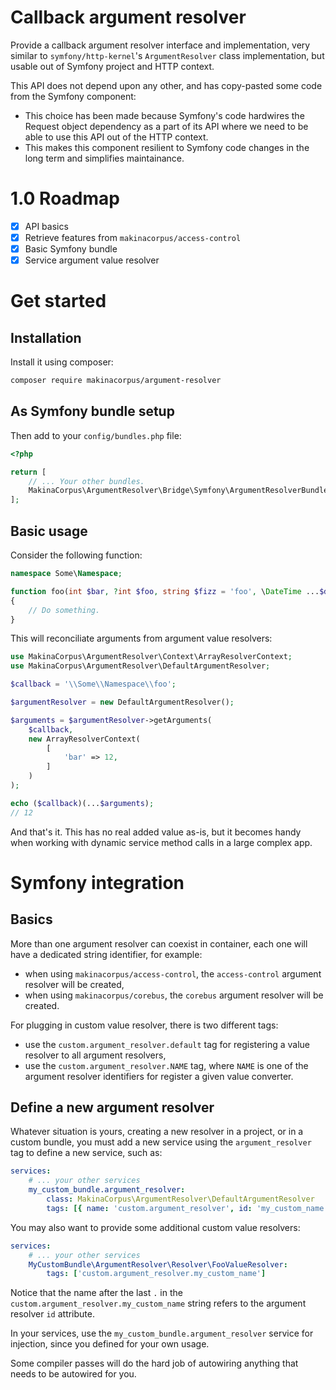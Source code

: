 # Callback argument resolver

Provide a callback argument resolver interface and implementation, very similar
to `symfony/http-kernel`'s `ArgumentResolver` class implementation, but usable
out of Symfony project and HTTP context.

This API does not depend upon any other, and has copy-pasted some code
from the Symfony component:

 - This choice has been made because Symfony's code hardwires the Request
   object dependency as a part of its API where we need to be able to use
   this API out of the HTTP context.
 - This makes this component resilient to Symfony code changes in the long
   term and simplifies maintainance.

# 1.0 Roadmap

 - [x] API basics
 - [x] Retrieve features from `makinacorpus/access-control`
 - [x] Basic Symfony bundle
 - [x] Service argument value resolver

# Get started

## Installation

Install it using composer:

```sh
composer require makinacorpus/argument-resolver
```

## As Symfony bundle setup

Then add to your `config/bundles.php` file:

```php
<?php

return [
    // ... Your other bundles.
    MakinaCorpus\ArgumentResolver\Bridge\Symfony\ArgumentResolverBundle::class => ['all' => true],
];
```

## Basic usage

Consider the following function:

```php
namespace Some\Namespace;

function foo(int $bar, ?int $foo, string $fizz = 'foo', \DateTime ...$dates): void
{
    // Do something.
}
```

This will reconciliate arguments from argument value resolvers:

```php
use MakinaCorpus\ArgumentResolver\Context\ArrayResolverContext;
use MakinaCorpus\ArgumentResolver\DefaultArgumentResolver;

$callback = '\\Some\\Namespace\\foo';

$argumentResolver = new DefaultArgumentResolver();

$arguments = $argumentResolver->getArguments(
    $callback,
    new ArrayResolverContext(
        [
            'bar' => 12,
        ]
    )
);

echo ($callback)(...$arguments);
// 12
```

And that's it. This has no real added value as-is, but it becomes handy when
working with dynamic service method calls in a large complex app.

# Symfony integration

## Basics

More than one argument resolver can coexist in container, each one will have a
dedicated string identifier, for example:

 - when using `makinacorpus/access-control`, the `access-control` argument
   resolver will be created,
 - when using `makinacorpus/corebus`, the `corebus` argument resolver will be
   created.

For plugging in custom value resolver, there is two different tags:

 - use the `custom.argument_resolver.default` tag for registering a value resolver
   to all argument resolvers,
 - use the `custom.argument_resolver.NAME` tag, where `NAME` is one of the argument
   resolver identifiers for register a given value converter.

## Define a new argument resolver

Whatever situation is yours, creating a new resolver in a project, or in a
custom bundle, you must add a new service using the `argument_resolver` tag
to define a new service, such as:

```yaml
services:
    # ... your other services
    my_custom_bundle.argument_resolver:
        class: MakinaCorpus\ArgumentResolver\DefaultArgumentResolver
        tags: [{ name: 'custom.argument_resolver', id: 'my_custom_name' }]
```

You may also want to provide some additional custom value resolvers:

```yaml
services:
    # ... your other services
    MyCustomBundle\ArgumentResolver\Resolver\FooValueResolver:
        tags: ['custom.argument_resolver.my_custom_name']
```

Notice that the name after the last `.` in the `custom.argument_resolver.my_custom_name`
string refers to the argument resolver `id` attribute.

In your services, use the `my_custom_bundle.argument_resolver` service for
injection, since you defined for your own usage.

Some compiler passes will do the hard job of autowiring anything that needs
to be autowired for you.
